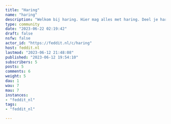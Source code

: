 ```yaml
---
title: "Haring" 
name: "haring"
description: "Welkom bij haring. Hier mag alles met haring. Deel je haring ervaring. Maak me blij met je haring schilderij. Laat je haring recept op ons los."
type: community
date: "2023-06-22 02:19:42"
draft: false
nsfw: false
actor_id: "https://feddit.nl/c/haring"
host: feddit.nl
lastmod: "2023-06-12 21:48:08"
published: "2023-06-12 19:54:10"
subscribers: 5
posts: 5
comments: 6
weight: 5
dau: 1
wau: 7
mau: 7
instances:
- "feddit_nl"
tags: 
- "feddit_nl"

---
```

